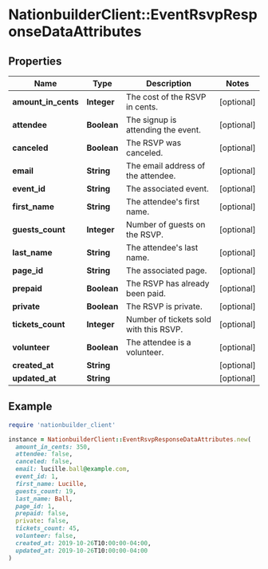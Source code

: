 # NationbuilderClient::EventRsvpResponseDataAttributes

## Properties

| Name | Type | Description | Notes |
| ---- | ---- | ----------- | ----- |
| **amount_in_cents** | **Integer** | The cost of the RSVP in cents. | [optional] |
| **attendee** | **Boolean** | The signup is attending the event. | [optional] |
| **canceled** | **Boolean** | The RSVP was canceled. | [optional] |
| **email** | **String** | The email address of the attendee. | [optional] |
| **event_id** | **String** | The associated event. | [optional] |
| **first_name** | **String** | The attendee&#39;s first name. | [optional] |
| **guests_count** | **Integer** | Number of guests on the RSVP. | [optional] |
| **last_name** | **String** | The attendee&#39;s last name. | [optional] |
| **page_id** | **String** | The associated page. | [optional] |
| **prepaid** | **Boolean** | The RSVP has already been paid. | [optional] |
| **private** | **Boolean** | The RSVP is private. | [optional] |
| **tickets_count** | **Integer** | Number of tickets sold with this RSVP. | [optional] |
| **volunteer** | **Boolean** | The attendee is a volunteer. | [optional] |
| **created_at** | **String** |  | [optional] |
| **updated_at** | **String** |  | [optional] |

## Example

```ruby
require 'nationbuilder_client'

instance = NationbuilderClient::EventRsvpResponseDataAttributes.new(
  amount_in_cents: 350,
  attendee: false,
  canceled: false,
  email: lucille.ball@example.com,
  event_id: 1,
  first_name: Lucille,
  guests_count: 19,
  last_name: Ball,
  page_id: 1,
  prepaid: false,
  private: false,
  tickets_count: 45,
  volunteer: false,
  created_at: 2019-10-26T10:00:00-04:00,
  updated_at: 2019-10-26T10:00:00-04:00
)
```

